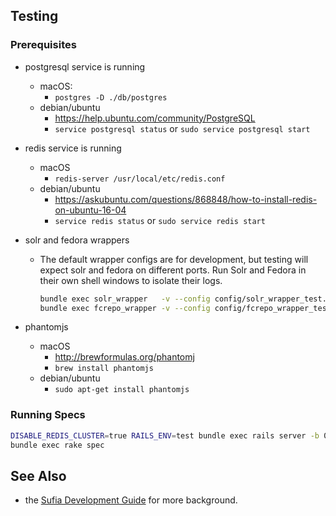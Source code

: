 ## Testing

### Prerequisites

- postgresql service is running
  - macOS:
    - `postgres -D ./db/postgres`
  - debian/ubuntu
    - https://help.ubuntu.com/community/PostgreSQL
    - `service postgresql status` or `sudo service postgresql start`

- redis service is running
  - macOS
    - `redis-server /usr/local/etc/redis.conf`
  - debian/ubuntu
    - https://askubuntu.com/questions/868848/how-to-install-redis-on-ubuntu-16-04
    - `service redis status` or `sudo service redis start`

- solr and fedora wrappers

  - The default wrapper configs are for development, but testing will expect solr and fedora on different ports.  Run Solr and Fedora in their own shell windows to isolate their logs.

    ```bash
    bundle exec solr_wrapper   -v --config config/solr_wrapper_test.yml
    bundle exec fcrepo_wrapper -v --config config/fcrepo_wrapper_test.yml
    ```

- phantomjs
  - macOS
    - http://brewformulas.org/phantomj
    - `brew install phantomjs`
  - debian/ubuntu
    - `sudo apt-get install phantomjs`

### Running Specs

```bash
DISABLE_REDIS_CLUSTER=true RAILS_ENV=test bundle exec rails server -b 0.0.0.0
bundle exec rake spec
```

## See Also

- the [Sufia Development Guide](https://github.com/projecthydra/sufia/wiki/Sufia-Development-Guide#start-servers-individually-for-development) for more background.